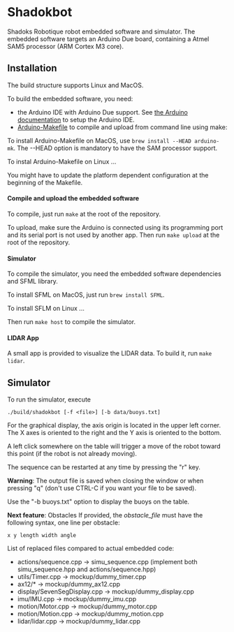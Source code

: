 # Shadokbot

Shadoks Robotique robot embedded software and simulator.
The embedded software targets an Arduino Due board, containing a Atmel SAM5 processor (ARM Cortex M3 core).


## Installation

The build structure supports Linux and MacOS.

To build the embedded software, you need:
* the Arduino IDE with Arduino Due support. See [the Arduino documentation](https://www.arduino.cc/en/Guide/ArduinoDue#toc2)
to setup the Arduino IDE.
* [Arduino-Makefile](https://github.com/sudar/Arduino-Makefile) to compile and upload
from command line using make:

To install Arduino-Makefile on MacOS, use `brew install --HEAD arduino-mk`.
The --HEAD option is mandatory to have the SAM processor support.

To instal Arduino-Makefile on Linux ...

You might have to update the platform dependent configuration at the beginning of the Makefile.


#### Compile and upload the embedded software

To compile, just run `make` at the root of the repository.

To upload, make sure the Arduino is connected using its programming port and its serial
port is not used by another app.
Then run `make upload` at the root of the repository.

#### Simulator

To compile the simulator, you need the embedded software dependencies and SFML library.

To install SFML on MacOS, just run `brew install SFML`.

To install SFLM on Linux ...

Then run `make host` to compile the simulator.

#### LIDAR App

A small app is provided to visualize the LIDAR data. To build it, run `make lidar`.


## Simulator

To run the simulator, execute
```
./build/shadokbot [-f <file>] [-b data/buoys.txt]
```
For the graphical display, the axis origin is located in the upper left corner.
The X axes is oriented to the right and the Y axis is oriented to the bottom.

A left click somewhere on the table will trigger a move of the robot toward this point (if the robot is not already moving).

The sequence can be restarted at any time by pressing the "r" key.

**Warning**: The output file is saved when closing the window or when pressing "q" (don't use CTRL-C if you want your file to be saved).

Use the "-b buoys.txt" option to display the buoys on the table.

**Next feature**: Obstacles
If provided, the *obstacle_file* must have the following syntax, one line per obstacle:
```
x y length width angle
```

List of replaced files compared to actual embedded code:
* actions/sequence.cpp -> simu_sequence.cpp (implement both simu_sequence.hpp and actions/sequence.hpp)
* utils/Timer.cpp -> mockup/dummy_timer.cpp
* ax12/* -> mockup/dummy_ax12.cpp
* display/SevenSegDisplay.cpp -> mockup/dummy_display.cpp
* imu/IMU.cpp -> mockup/dummy_imu.cpp
* motion/Motor.cpp -> mockup/dummy_motor.cpp
* motion/Motion.cpp -> mockup/dummy_motion.cpp
* lidar/lidar.cpp -> mockup/dummy_lidar.cpp
